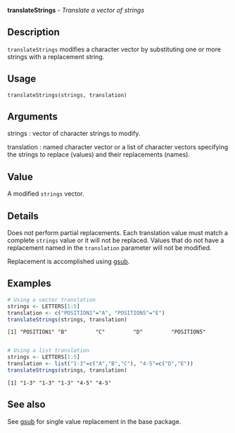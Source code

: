 **translateStrings** - *Translate a vector of strings*

Description
--------------------

`translateStrings` modifies a character vector by substituting one or more 
strings with a replacement string.


Usage
--------------------
```
translateStrings(strings, translation)
```

Arguments
-------------------

strings
:   vector of character strings to modify.

translation
:   named character vector or a list of character vectors specifying 
the strings to replace (values) and their replacements (names).




Value
-------------------

A modified `strings` vector.


Details
-------------------

Does not perform partial replacements. Each translation value must match a complete 
`strings` value or it will not be replaced.  Values that do not have a replacement
named in the `translation` parameter will not be modified.

Replacement is accomplished using [gsub](http://www.rdocumentation.org/packages/base/topics/grep).



Examples
-------------------

```R
# Using a vector translation
strings <- LETTERS[1:5]
translation <- c("POSITION1"="A", "POSITION5"="E")
translateStrings(strings, translation)

```


```
[1] "POSITION1" "B"         "C"         "D"         "POSITION5"

```


```R

# Using a list translation
strings <- LETTERS[1:5]
translation <- list("1-3"=c("A","B","C"), "4-5"=c("D","E"))
translateStrings(strings, translation)

```


```
[1] "1-3" "1-3" "1-3" "4-5" "4-5"

```



See also
-------------------

See [gsub](http://www.rdocumentation.org/packages/base/topics/grep) for single value replacement in the base package.






